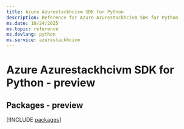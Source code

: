 ```yaml
---
title: Azure Azurestackhcivm SDK for Python
description: Reference for Azure Azurestackhcivm SDK for Python
ms.date: 10/24/2025
ms.topic: reference
ms.devlang: python
ms.service: azurestackhcivm
---
```

# Azure Azurestackhcivm SDK for Python - preview
## Packages - preview
[!INCLUDE [packages](azurestackhcivm-index.md)]